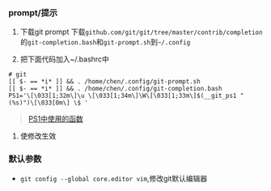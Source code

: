 
### prompt/提示
1. 下载git prompt
下载`github.com/git/git/tree/master/contrib/completion`的`git-completion.bash`和`git-prompt.sh`到`~/.config`
 
1. 把下面代码加入~/.bashrc中
```
# git
[[ $- == *i* ]] && . /home/chen/.config/git-prompt.sh
[[ $- == *i* ]] && . /home/chen/.config/git-completion.bash
PS1='\[\033[1;32m\]\u \[\033[1;34m\]\W\[\033[1;33m\]$(__git_ps1 " (%s)")\[\033[0m\] \$ '
```
> [PS1中使用的函数](https://gist.github.com/richarddong/1981392)

1. 使修改生效

### 默认参数

- `git config --global core.editor vim`,修改git默认编辑器